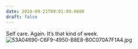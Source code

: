 ```yaml
---
date: 2018-09-21T09:01:09-0600
draft: false
---
```




Self care. Again. It’s that kind of week. ![53A04690-C6F9-4950-B8E8-B0C070A7F1A4.jpg](http://ianwhitney.micro.blog/uploads/2018/5113baade3.jpg)



